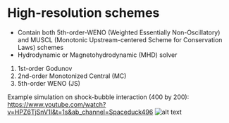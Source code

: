 # High-resolution schemes
- Contain both 5th-order-WENO (Weighted Essentially Non-Oscillatory) and MUSCL (Monotonic Upstream-centered Scheme for Conservation Laws) schemes
- Hydrodynamic or Magnetohydrodynamic (MHD) solver

1. 1st-order Godunov
2. 2nd-order Monotonized Central (MC) 
3. 5th-order WENO (JS)


Example simulation on shock-bubble interaction (400 by 200): 
https://www.youtube.com/watch?v=HPZ6TjSnV1I&t=1s&ab_channel=Spaceduck496
![alt text](https://imgur.com/t/winter/SuyKgYB)
